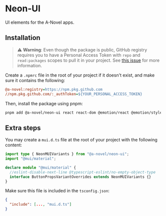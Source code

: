 # Neon-UI

UI elements for the A-Novel apps.

## Installation

> ⚠️ **Warning**: Even though the package is public, GitHub registry requires you to have a Personal Access Token
> with `repo` and `read:packages` scopes to pull it in your project. See
> [this issue](https://github.com/orgs/community/discussions/23386#discussioncomment-3240193) for more information.

Create a `.npmrc` file in the root of your project if it doesn't exist, and make sure it contains the following:

```ini
@a-novel:registry=https://npm.pkg.github.com
//npm.pkg.github.com/:_authToken=${YOUR_PERSONAL_ACCESS_TOKEN}
```

Then, install the package using pnpm:

```bash
pnpm add @a-novel/neon-ui react react-dom @emotion/react @emotion/styled @mui/material
```

## Extra steps

You may create a `mui.d.ts` file at the root of your project with the following content:

```ts
import type { NeonMUIVariants } from "@a-novel/neon-ui";
import "@mui/material";

declare module "@mui/material" {
  //eslint-disable-next-line @typescript-eslint/no-empty-object-type
  interface ButtonPropsVariantOverrides extends NeonMUIVariants {}
}
```

Make sure this file is included in the `tsconfig.json`:

```json
{
  "include": [..., "mui.d.ts"]
}
```
